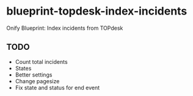 # blueprint-topdesk-index-incidents
Onify Blueprint: Index incidents from TOPdesk

## TODO

* Count total incidents 
* States
* Better settings
* Change pagesize
* Fix state and status for end event

